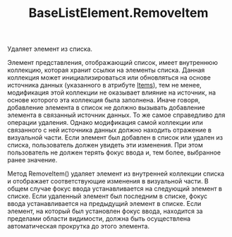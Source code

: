﻿---
layout: default
title: BaseListElement.RemoveItem
position: 19
categories: 
tags: 
---

Удаляет элемент из списка.

Элемент представления, отображающий список, имеет внутреннюю коллекцию, которая хранит ссылки на элементы списка. Данная коллекция может инициализироваться или обновляться на основе источника данных (указанного в атрибуте [Items](http://demo.infinnity.ru:8081/display/MC/BaseListElement)), тем не менее, модификация этой коллекции не оказывает влияние на источник, на основе которого эта коллекция была заполнена. Иначе говоря, добавление элемента в список не должно вызывать добавление элемента в связанный источник данных. То же самое справедливо для операции удаления. Однако модификация самой коллекции или связанного с ней источника данных должно находить отражение в визуальной части. Если элемент был добавлен в список или удален из списка, пользователь должен увидеть эти изменения. При этом пользователь не должен терять фокус ввода и, тем более, выбранное ранее значение.

Метод RemoveItem() удаляет элемент из внутренней коллекции списка и отображает соответствующие изменения в визуальной части. В общем случае фокус ввода устанавливается на следующий элемент в списке. Если удаленный элемент был последним в списке, фокус ввода устанавливается на предыдущий элемент в списке. Если элемент, на который был установлен фокус ввода, находится за пределами области видимости, должна быть осуществлена автоматическая прокрутка до этого элемента.

 

 


